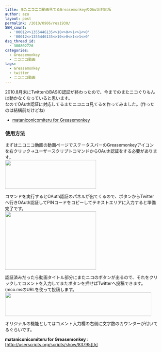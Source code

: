 ```yaml
---
title: またニコニコ動画見てるGreasemonkeyのOAuth対応版
author: azu
layout: post
permalink: /2010/0906/res1930/
SBM_count:
  - '00012<>1355446135<>10<>0<>1<>1<>0'
  - '00012<>1355446135<>10<>0<>1<>1<>0'
dsq_thread_id:
  - 300802726
categories:
  - Greasemonkey
  - ニコニコ動画
tags:
  - Greasemonkey
  - twitter
  - ニコニコ動画
---
```

2010.8月末にTwitterのBASIC認証が終わったので、今までのまたニコぐりもんは動かなくなっていると思います。  
なのでOAuth認証に対応してるまたニコニコ見てるを作ってみました。(作ったのは結構前だけどね)

*   [mataniconicomiteru for Greasemonkey][1]

### 使用方法

まずはニコニコ動画の動画ページでステータスバーのGreasemonkeyアイコンを右クリック→ユーザースクリプトコマンドからOAuth認証をする必要があります。   
[<img class="alignnone size-medium wp-image-1938" title="ss-2010-09-06-1" src="http://efcl.infol/wp-content/uploads/2010/09/ss-2010-09-06-11-300x95.png" alt="" width="300" height="95" />][2]

コマンドを実行するとOAuth認証のパネルが出てくるので、ボタンからTwitterへ行きOAuth認証してPINコードをコピーしてテキストエリアに入力すると準備完了です。  
[<img class="alignnone size-medium wp-image-1939" title="large" src="http://efcl.infol/wp-content/uploads/2010/09/large-300x192.png" alt="" width="300" height="192" />][3]

認証済みだったら動画タイトル部分にまたニコのボタンが出るので、それをクリックしてコメントを入力してまたボタンを押せばTwitterへ投稿できます。(nico.msのURLを使って投稿します。  
[<img class="alignnone size-full wp-image-1940" title="input_mata" src="http://efcl.infol/wp-content/uploads/2010/09/input_mata.png" alt="" width="482" height="78" />][4]

オリジナルの機能としてはコメント入力欄の右側に文字数のカウンターが付いてるぐらいです。

**mataniconicomiteru for Greasemonkey**
:   [http://userscripts.org/scripts/show/83795][5]

&nbsp;

 [1]: http://userscripts.org/scripts/show/83795
 [2]: http://efcl.infol/wp-content/uploads/2010/09/ss-2010-09-06-11.png
 [3]: http://efcl.infol/wp-content/uploads/2010/09/large.png
 [4]: http://efcl.infol/wp-content/uploads/2010/09/input_mata.png
 [5]: http://userscripts.org/scripts/show/83795 "mataniconicomiteru for Greasemonkey"
